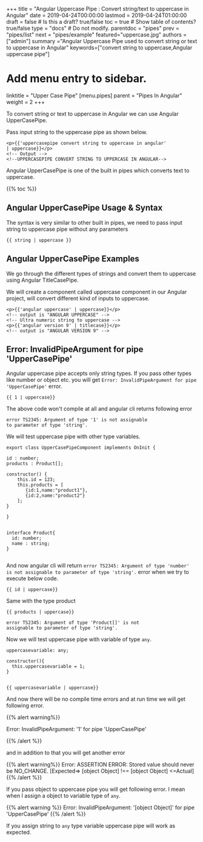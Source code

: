 +++
title = "Angular Uppercase Pipe : Convert string/text to uppercase in Angular"
date = 2019-04-24T00:00:00
lastmod = 2019-04-24T01:00:00
draft = false  # Is this a draft? true/false
toc = true  # Show table of contents? true/false
type = "docs"  # Do not modify.
parentdoc = "pipes" 
prev = "pipes/list"
next = "pipes/example" 
featured="uppercase.jpg"
authors = ["admin"]
summary ="Angular Uppercase Pipe used to convert string or text to uppercase in Angular"
keywords=["convert string to uppercase,Angular uppercase pipe"]


# Add menu entry to sidebar.
linktitle = "Upper Case Pipe"
[menu.pipes]
  parent = "Pipes In Angular"
  weight = 2
+++

To convert string or text to uppercase in Angular we can use Angular UpperCasePipe.

Pass input string to the uppercase pipe as shown below.

```
<p>{{'uppercasepipe convert string to uppercase in angular'
| uppercase}}</p>
<!-- Output -->
<!--UPPERCASEPIPE CONVERT STRING TO UPPERCASE IN ANGULAR-->
```

Angular UpperCasePipe is one of the built in pipes which converts text to uppercase.

{{% toc %}}

## Angular UpperCasePipe Usage & Syntax

The syntax is very similar to other built in pipes, we need to pass input string to uppercase pipe without any parameters

```
{{ string | uppercase }}
```

## Angular UpperCasePipe Examples

We go through the different types of strings and convert them to uppercase using Angular TitleCasePipe.

We will create a component called uppercase component in our Angular project, will convert different kind of inputs to uppercase.

```
<p>{{'angular uppercase' | uppercase}}</p>
<!-- output is "ANGULAR UPPERCASE" --> 
<!-- Ultra numeric string to uppercase -->
<p>{{'angular version 9' | titlecase}}</p> 
<!-- output is "ANGULAR VERSION 9" --> 
```

## Error: InvalidPipeArgument for pipe 'UpperCasePipe'

Angular uppercase pipe accepts only string types. If you pass other types like number or object etc. you will get  `Error: InvalidPipeArgument for pipe 'UpperCasePipe'` error.

```
{{ 1 | uppercase}}
```

The above code won't compile at all and angular cli returns following error

```
error TS2345: Argument of type '1' is not assignable 
to parameter of type 'string'.
```

We will test uppercase pipe with other type variables.

```
export class UpperCasePipeComponent implements OnInit {

id : number;
products : Product[];

constructor() { 
    this.id = 123;
    this.products = [
       {id:1,name:"product1"},
       {id:2,name:"product2"}
    ];
}

}  


interface Product{
  id: number;
  name : string;
}


```

And now angular cli will return `error TS2345: Argument of type 'number' is not assignable to parameter of type 'string'.` error when we try to execute below code.

 ```
 {{ id | uppercase}}
 ```

 Same with the type product 

 ```
 {{ products | uppercase}}

 error TS2345: Argument of type 'Product[]' is not 
 assignable to parameter of type 'string'.
 ```

 Now we will test uppercase pipe with variable of type `any`. 

 
 ```
 uppercasevariable: any;

 constructor(){
   this.uppercasevariable = 1;
 }


 {{ uppercasevariable | uppercase}}
 ```

 And now there will be no compile time errors and at run time we will get following error.

 {{% alert warning%}}

  Error: InvalidPipeArgument: '1' for pipe 'UpperCasePipe'

 {{% /alert %}}

 and in addition to that you will get another error

{{% alert warning%}}
Error: ASSERTION ERROR: Stored value should never be NO_CHANGE. 
[Expected=> [object Object] !== [object Object] <=Actual]
{{% /alert %}}

If you pass object to uppercase pipe you will get following error. I mean when I assign a object to variable type of `any`.

{{% alert warning %}}
Error: InvalidPipeArgument: '[object Object]'
 for pipe 'UpperCasePipe'
{{% /alert %}}

If you assign string to `any` type variable uppercase pipe will work as expected.
